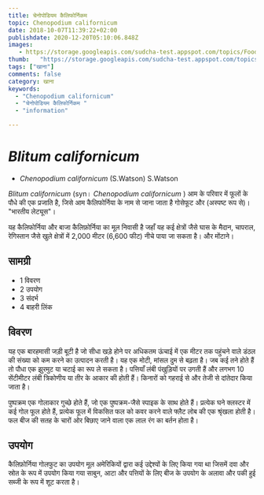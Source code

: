 ```yaml
---
title: चेनोपोडियम कैलिफोर्निकम 
topic: Chenopodium californicum
date: 2018-10-07T11:39:22+02:00
publishdate: 2020-12-20T05:10:06.848Z
images: 
   - https://storage.googleapis.com/sudcha-test.appspot.com/topics/Food/chenopodium_californicum/1.jpeg
thumb:   "https://storage.googleapis.com/sudcha-test.appspot.com/topics/Food/chenopodium_californicum/thumb.jpeg"
tags: ["खाना"]
comments: false
category: खाना
keywords: 
  - "Chenopodium californicum"
  - "चेनोपोडियम कैलिफोर्निकम "
  - "information"

---
```

<h1> <i> Blitum californicum </i> </h1> <p> </p> <ul> <li> <i> Chenopodium californicum </i> (S.Watson) S.Watson </li> </ul> <p> <i> Blitum californicum </i> (syn। <i> Chenopodium californicum </i>) आम के परिवार में फूलों के पौधे की एक प्रजाति है, जिसे आम कैलिफोर्निया के नाम से जाना जाता है गोसेफूट और (अस्पष्ट रूप से)। "भारतीय लेट्यूस"। </p> <p> यह कैलिफोर्निया और बाजा कैलिफ़ोर्निया का मूल निवासी है जहाँ यह कई क्षेत्रों जैसे घास के मैदान, चापराल, रेगिस्तान जैसे खुले क्षेत्रों में 2,000 मीटर (6,600 फीट) नीचे पाया जा सकता है। और मोंटाने। </p> <h2> सामग्री </h2> <ul> <li> 1 विवरण </li> <li> 2 उपयोग </li> <li> 3 संदर्भ </li> <li> 4 बाहरी लिंक </li> </ul> <h2> विवरण </h2> <p> यह एक बारहमासी जड़ी बूटी है जो सीधा खड़े होने पर अधिकतम ऊंचाई में एक मीटर तक पहुंचने वाले डंठल की संख्या को कम करने का उत्पादन करती है। यह एक मोटी, मांसल दुम से बढ़ता है। जब कई तने होते हैं तो पौधा एक झुरमुट या चटाई का रूप ले सकता है। पत्तियाँ लंबी पंखुड़ियों पर उगती हैं और लगभग 10 सेंटीमीटर लंबी त्रिकोणीय या तीर के आकार की होती हैं। किनारों को गहराई से और तेजी से दांतेदार किया जाता है। </p> <p> पुष्पक्रम एक गोलाकार गुच्छे होते हैं, जो एक पुष्पक्रम-जैसे स्पाइक के साथ होते हैं। प्रत्येक घने क्लस्टर में कई गोल फूल होते हैं, प्रत्येक फूल में विकसित फल को कवर करने वाले फ्लैट लोब की एक श्रृंखला होती है। फल बीज की सतह के चारों ओर बिछाए जाने वाला एक लाल रंग का बर्तन होता है। </p> <h2> उपयोग </h2> <p> कैलिफ़ोर्निया गोलफुट का उपयोग मूल अमेरिकियों द्वारा कई उद्देश्यों के लिए किया गया था जिसमें दवा और स्रोत के रूप में उपयोग किया गया साबुन, आटा और पत्तियों के लिए बीज के उपयोग के अलावा और पकी हुई सब्जी के रूप में शूट करता है। </p> 